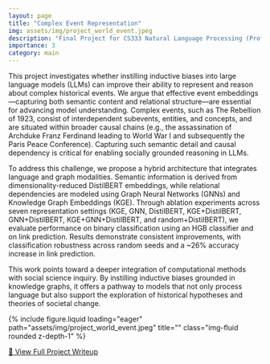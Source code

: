 ```yaml
---
layout: page
title: "Complex Event Representation"
img: assets/img/project_world_event.jpeg
description: "Final Project for CS333 Natural Language Processing (Professor: Carolyn Anderson): Instilling Inductive Bias in Language Models for Complex Historical Event Representation"
importance: 3
category: main
---
```


This project investigates whether instilling inductive biases into large language models (LLMs) can improve their ability to represent and reason about complex historical events. We argue that effective event embeddings—capturing both semantic content and relational structure—are essential for advancing model understanding. Complex events, such as The Rebellion of 1923, consist of interdependent subevents, entities, and concepts, and are situated within broader causal chains (e.g., the assassination of Archduke Franz Ferdinand leading to World War I and subsequently the Paris Peace Conference). Capturing such semantic detail and causal dependency is critical for enabling socially grounded reasoning in LLMs.

To address this challenge, we propose a hybrid architecture that integrates language and graph modalities. Semantic information is derived from dimensionality-reduced DistilBERT embeddings, while relational dependencies are modeled using Graph Neural Networks (GNNs) and Knowledge Graph Embeddings (KGE). Through ablation experiments across seven representation settings (KGE, GNN, DistilBERT, KGE+DistilBERT, GNN+DistilBERT, KGE+GNN+DistilBERT, and random+DistilBERT), we evaluate performance on binary classification using an HGB classifier and on link prediction. Results demonstrate consistent improvements, with classification robustness across random seeds and a ~26% accuracy increase in link prediction. 

This work points toward a deeper integration of computational methods with social science inquiry. By instilling inductive biases grounded in knowledge graphs, it offers a pathway to models that not only process language but also support the exploration of historical hypotheses and theories of societal change.

<div class="row">
    <div class="col-sm mt-3 mt-md-0">
        {% include figure.liquid loading="eager" path="assets/img/project_world_event.jpeg" title="" class="img-fluid rounded z-depth-1" %}
    </div>
</div>

<p>
  <a href="/assets/pdf/project_world_event_writeup.pdf" class="btn btn-primary" target="_blank">
    📄 View Full Project Writeup
  </a>
</p>
